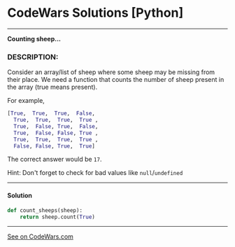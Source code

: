 # CodeWars Solutions [Python]
___
__Counting sheep...__
### DESCRIPTION:
Consider an array/list of sheep where some sheep may be missing from their place. We need a function that counts the number of sheep present in the array (true means present).

For example,

```Python
[True,  True,  True,  False,
  True,  True,  True,  True ,
  True,  False, True,  False,
  True,  False, False, True ,
  True,  True,  True,  True ,
  False, False, True,  True]
```
The correct answer would be `17`.

Hint: Don't forget to check for bad values like `null`/`undefined`
___
#### Solution

```Python
def count_sheeps(sheep):
    return sheep.count(True)
```
___
[See on CodeWars.com](https://www.codewars.com/kata/54edbc7200b811e956000556)
